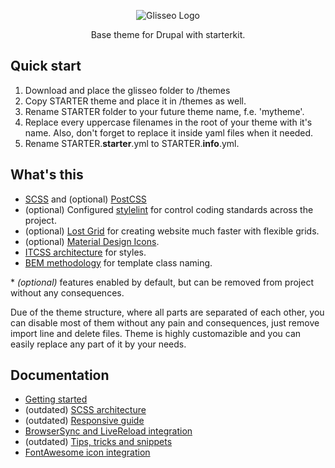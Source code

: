 <p align="center">
 <img src="https://rawgit.com/Niklan/Glisseo/8.x-1.x/logo.svg" align="center" alt="Glisseo Logo">

 <p align="center">
   Base theme for Drupal with starterkit.
 </p>
</p>

## Quick start

1. Download and place the glisseo folder to /themes
2. Copy STARTER theme and place it in /themes as well.
3. Rename STARTER folder to your future theme name, f.e. 'mytheme'.
4. Replace every uppercase filenames in the root of your theme with it's name. Also, don't forget to replace it inside yaml files when it needed.
5. Rename STARTER.**starter**.yml to STARTER.**info**.yml.

## What's this

*  [SCSS](https://sass-lang.com/) and (optional) [PostCSS](https://postcss.org/)
*  (optional) Configured [stylelint](https://stylelint.io/) for control coding standards across the project.
*  (optional) [Lost Grid](http://lostgrid.org) for creating website much faster with flexible grids.
*  (optional) [Material Design Icons](https://materialdesignicons.com/).
* [ITCSS architecture](https://github.com/ahmadajmi/awesome-itcss) for styles.
* [BEM methodology](https://bem.info/) for template class naming.

\* _(optional)_ features enabled by default, but can be removed from project without any consequences.

Due of the theme structure, where all parts are separated of each other, you can disable most of them without any pain and consequences, just remove import line and delete files. Theme is highly customazible and you can easily replace any part of it by your needs.

## Documentation

*  [Getting started](docs/getting-started.md)
*  (outdated) [SCSS architecture](docs/scss-architecture.md)
*  (outdated) [Responsive guide](docs/responsive-guide.md)
*  [BrowserSync and LiveReload integration](docs/live-reload.md)
*  (outdated) [Tips, tricks and snippets](docs/tips-tricks-snippets.md)
*  [FontAwesome icon integration](docs/font-awesome.md)